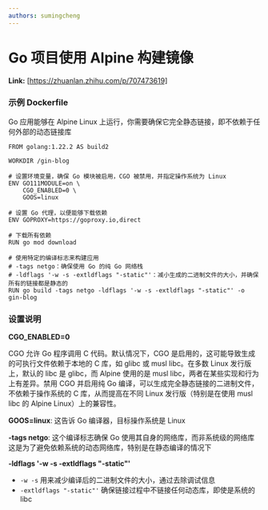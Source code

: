 ```yaml
---
authors: sumingcheng
---
```

# Go 项目使用 Alpine 构建镜像



 **Link:** [https://zhuanlan.zhihu.com/p/707473619]

### 示例 Dockerfile  

Go 应用能够在 Alpine Linux 上运行，你需要确保它完全静态链接，即不依赖于任何外部的动态链接库

```
FROM golang:1.22.2 AS build2
​
WORKDIR /gin-blog
​
# 设置环境变量，确保 Go 模块被启用，CGO 被禁用，并指定操作系统为 Linux
ENV GO111MODULE=on \
    CGO_ENABLED=0 \
    GOOS=linux
​
# 设置 Go 代理，以便能够下载依赖
ENV GOPROXY=https://goproxy.io,direct
​
# 下载所有依赖
RUN go mod download
​
# 使用特定的编译标志来构建应用
# -tags netgo：确保使用 Go 的纯 Go 网络栈
# -ldflags '-w -s -extldflags "-static"'：减小生成的二进制文件的大小，并确保所有的链接都是静态的
RUN go build -tags netgo -ldflags '-w -s -extldflags "-static"' -o gin-blog
```
### 设置说明  

**CGO\_ENABLED=0**

CGO 允许 Go 程序调用 C 代码。默认情况下，CGO 是启用的，这可能导致生成的可执行文件依赖于本地的 C 库，如 glibc 或 musl libc。在多数 Linux 发行版上，默认的 libc 是 glibc，而 Alpine 使用的是 musl libc，两者在某些实现和行为上有差异。禁用 CGO 并启用纯 Go 编译，可以生成完全静态链接的二进制文件，不依赖于操作系统的 C 库，从而提高在不同 Linux 发行版（特别是在使用 musl libc 的 Alpine Linux）上的兼容性。

**GOOS=linux**: 这告诉 Go 编译器，目标操作系统是 Linux

**-tags netgo**: 这个编译标志确保 Go 使用其自身的网络库，而非系统级的网络库这是为了避免依赖系统的动态网络库，特别是在静态编译的情况下

**-ldflags '-w -s -extldflags "-static"'**

* `-w -s` 用来减少编译后的二进制文件的大小，通过去除调试信息
* `-extldflags "-static"'` 确保链接过程中不链接任何动态库，即使是系统的 libc


